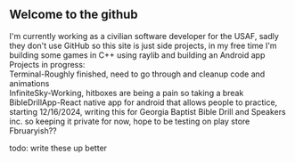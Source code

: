 ## Welcome to the github

I'm currently working as a civilian software developer for the USAF, sadly they don't use GitHub so this site is just side projects, in my free time I'm building some games in C++ using raylib and building an Android app  
Projects in progress:  
Terminal-Roughly finished, need to go through and cleanup code and animations  
InfiniteSky-Working, hitboxes are being a pain so taking a break  
BibleDrillApp-React native app for android that allows people to practice, starting 12/16/2024, writing this for Georgia Baptist Bible Drill and Speakers inc. so keeping it private for now, hope to be testing on play store Fbruaryish??      

todo: write these up better



<!--
**AustinDale1/AustinDale1** is a ✨ _special_ ✨ repository because its `README.md` (this file) appears on your GitHub profile.

Here are some ideas to get you started:

- 🔭 I’m currently working on ...
- 🌱 I’m currently learning ...
- 👯 I’m looking to collaborate on ...
- 🤔 I’m looking for help with ...
- 💬 Ask me about ...
- 📫 How to reach me: ...
- 😄 Pronouns: ...
- ⚡ Fun fact: ...
-->
